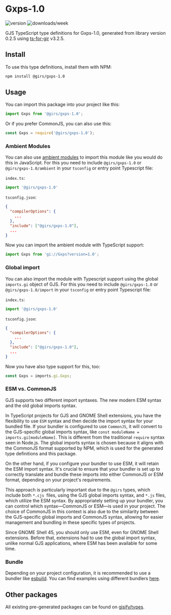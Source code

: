 
# Gxps-1.0

![version](https://img.shields.io/npm/v/@girs/gxps-1.0)
![downloads/week](https://img.shields.io/npm/dw/@girs/gxps-1.0)


GJS TypeScript type definitions for Gxps-1.0, generated from library version 0.2.5 using [ts-for-gir](https://github.com/gjsify/ts-for-gir) v3.2.5.


## Install

To use this type definitions, install them with NPM:
```bash
npm install @girs/gxps-1.0
```

## Usage

You can import this package into your project like this:
```ts
import Gxps from '@girs/gxps-1.0';
```

Or if you prefer CommonJS, you can also use this:
```ts
const Gxps = require('@girs/gxps-1.0');
```

### Ambient Modules

You can also use [ambient modules](https://github.com/gjsify/ts-for-gir/tree/main/packages/cli#ambient-modules) to import this module like you would do this in JavaScript.
For this you need to include `@girs/gxps-1.0` or `@girs/gxps-1.0/ambient` in your `tsconfig` or entry point Typescript file:

`index.ts`:
```ts
import '@girs/gxps-1.0'
```

`tsconfig.json`:
```json
{
  "compilerOptions": {
    ...
  },
  "include": ["@girs/gxps-1.0"],
  ...
}
```

Now you can import the ambient module with TypeScript support: 

```ts
import Gxps from 'gi://Gxps?version=1.0';
```

### Global import

You can also import the module with Typescript support using the global `imports.gi` object of GJS.
For this you need to include `@girs/gxps-1.0` or `@girs/gxps-1.0/import` in your `tsconfig` or entry point Typescript file:

`index.ts`:
```ts
import '@girs/gxps-1.0'
```

`tsconfig.json`:
```json
{
  "compilerOptions": {
    ...
  },
  "include": ["@girs/gxps-1.0"],
  ...
}
```

Now you have also type support for this, too:

```ts
const Gxps = imports.gi.Gxps;
```


### ESM vs. CommonJS

GJS supports two different import syntaxes. The new modern ESM syntax and the old global imports syntax.

In TypeScript projects for GJS and GNOME Shell extensions, you have the flexibility to use `ESM` syntax and then decide the import syntax for your bundled file. If your bundler is configured to use `CommonJS`, it will convert to the GJS-specific global imports syntax, like `const moduleName = imports.gi[moduleName]`. This is different from the traditional `require` syntax seen in Node.js. The global imports syntax is chosen because it aligns with the CommonJS format supported by NPM, which is used for the generated type definitions and this package.

On the other hand, if you configure your bundler to use ESM, it will retain the ESM import syntax. It's crucial to ensure that your bundler is set up to correctly translate and bundle these imports into either CommonJS or ESM format, depending on your project's requirements.

This approach is particularly important due to the `@girs` types, which include both `*.cjs `files, using the GJS global imports syntax, and `*.js` files, which utilize the ESM syntax. By appropriately setting up your bundler, you can control which syntax—CommonJS or ESM—is used in your project. The choice of CommonJS in this context is also due to the similarity between the GJS-specific global imports and CommonJS syntax, allowing for easier management and bundling in these specific types of projects.

Since GNOME Shell 45, you should only use ESM, even for GNOME Shell extensions. Before that, extensions had to use the global import syntax, unlike normal GJS applications, where ESM has been available for some time.

### Bundle

Depending on your project configuration, it is recommended to use a bundler like [esbuild](https://esbuild.github.io/). You can find examples using different bundlers [here](https://github.com/gjsify/ts-for-gir/tree/main/examples).

## Other packages

All existing pre-generated packages can be found on [gjsify/types](https://github.com/gjsify/types).

